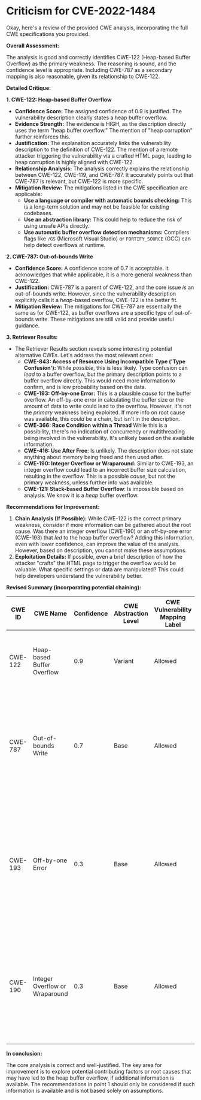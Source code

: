 # Criticism for CVE-2022-1484

Okay, here's a review of the provided CWE analysis, incorporating the full CWE specifications you provided.

**Overall Assessment:**

The analysis is good and correctly identifies CWE-122 (Heap-based Buffer Overflow) as the primary weakness. The reasoning is sound, and the confidence level is appropriate. Including CWE-787 as a secondary mapping is also reasonable, given its relationship to CWE-122.

**Detailed Critique:**

**1. CWE-122: Heap-based Buffer Overflow**

*   **Confidence Score:** The assigned confidence of 0.9 is justified. The vulnerability description clearly states a heap buffer overflow.
*   **Evidence Strength:**  The evidence is HIGH, as the description directly uses the term "heap buffer overflow." The mention of "heap corruption" further reinforces this.
*   **Justification:** The explanation accurately links the vulnerability description to the definition of CWE-122. The mention of a remote attacker triggering the vulnerability via a crafted HTML page, leading to heap corruption is highly aligned with CWE-122.
*   **Relationship Analysis:** The analysis correctly explains the relationship between CWE-122, CWE-119, and CWE-787.  It accurately points out that CWE-787 is relevant, but CWE-122 is more specific.
*   **Mitigation Review:** The mitigations listed in the CWE specification are applicable:
    *   **Use a language or compiler with automatic bounds checking:** This is a long-term solution and may not be feasible for existing codebases.
    *   **Use an abstraction library:** This could help to reduce the risk of using unsafe APIs directly.
    *   **Use automatic buffer overflow detection mechanisms:** Compilers flags like `/GS` (Microsoft Visual Studio) or `FORTIFY_SOURCE` (GCC) can help detect overflows at runtime.

**2. CWE-787: Out-of-bounds Write**

*   **Confidence Score:** A confidence score of 0.7 is acceptable. It acknowledges that while applicable, it is a more general weakness than CWE-122.
*   **Justification:** CWE-787 is a parent of CWE-122, and the core issue *is* an out-of-bounds write. However, since the vulnerability description explicitly calls it a *heap*-based overflow, CWE-122 is the better fit.
*   **Mitigation Review:** The mitigations for CWE-787 are essentially the same as for CWE-122, as buffer overflows are a specific type of out-of-bounds write. These mitigations are still valid and provide useful guidance.

**3. Retriever Results:**

*   The Retriever Results section reveals some interesting potential alternative CWEs. Let's address the most relevant ones:
    *   **CWE-843: Access of Resource Using Incompatible Type ('Type Confusion'):** While *possible*, this is less likely.  Type confusion can *lead* to a buffer overflow, but the primary description points to a buffer overflow directly. This would need more information to confirm, and is low probability based on the data.
    *   **CWE-193: Off-by-one Error:** This is a plausible *cause* for the buffer overflow. An off-by-one error in calculating the buffer size or the amount of data to write could lead to the overflow. However, it's not the *primary* weakness being exploited. If more info on root cause was available, this *could* be a chain, but isn't in the description.
    *   **CWE-366: Race Condition within a Thread** While this is a possibility, there's no indication of concurrency or multithreading being involved in the vulnerability.  It's unlikely based on the available information.
    *    **CWE-416: Use After Free**: Is unlikely. The description does not state anything about memory being freed and then used after.
    *   **CWE-190: Integer Overflow or Wraparound:** Similar to CWE-193, an integer overflow could lead to an incorrect buffer size calculation, resulting in the overflow. This is a possible *cause*, but not the primary weakness, unless further info was available.
    *   **CWE-121: Stack-based Buffer Overflow**: Is impossible based on analysis. We know it is a *heap* buffer overflow.

**Recommendations for Improvement:**

1.  **Chain Analysis (If Possible):** While CWE-122 is the correct primary weakness, consider if more information can be gathered about the root cause. Was there an integer overflow (CWE-190) or an off-by-one error (CWE-193) that *led* to the heap buffer overflow? Adding this information, even with lower confidence, can improve the value of the analysis. However, based on description, you cannot make these assumptions.
2.  **Exploitation Details:**  If possible, even a brief description of how the attacker "crafts" the HTML page to trigger the overflow would be valuable. What specific settings or data are manipulated? This could help developers understand the vulnerability better.

**Revised Summary (incorporating potential chaining):**

| CWE ID | CWE Name | Confidence | CWE Abstraction Level | CWE Vulnerability Mapping Label | CWE-Vulnerability Mapping Notes |
|---|---|---|---|---|---|
| CWE-122 | Heap-based Buffer Overflow | 0.9 | Variant | Allowed | Primary CWE. The vulnerability is explicitly described as a heap-based buffer overflow. |
| CWE-787 | Out-of-bounds Write | 0.7 | Base | Allowed | Secondary candidate. CWE-787 is a parent of CWE-122, and while less specific, still applies as it describes the general out-of-bounds write condition. |
| CWE-193 | Off-by-one Error | 0.3 | Base | Allowed | Potential cause.  An off-by-one error in calculating the buffer size or amount of data to write *could* have led to the overflow. Requires further investigation (low confidence). |
| CWE-190 | Integer Overflow or Wraparound | 0.3 | Base | Allowed | Potential cause. An integer overflow *could* lead to an incorrect buffer size calculation, resulting in the overflow. Requires further investigation (low confidence). |

**In conclusion:**

The core analysis is correct and well-justified. The key area for improvement is to explore potential contributing factors or root causes that may have led to the heap buffer overflow, if additional information is available. The recommendations in point 1 should only be considered if such information is available and is not based solely on assumptions.